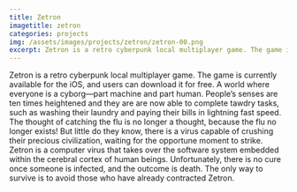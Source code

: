 ```yaml
---
title: Zetron
imagetitle: zetron
categories: projects
img: /assets/images/projects/zetron/zetron-00.png
excerpt: Zetron is a retro cyberpunk local multiplayer game. The game is currently available for the iOS, and users can download it for free. A world where everyone is a cyborg—part machine and part human.
---
```


Zetron is a retro cyberpunk local multiplayer game. The game is currently available for the iOS, and users can download it for free. A world where everyone is a cyborg—part machine and part human. People’s senses are ten times heightened and they are are now able to complete tawdry tasks, such as washing their laundry and paying their bills in lightning fast speed. The thought of catching the flu is no longer a thought, because the flu no longer exists! But little do they know, there is a virus capable of crushing their precious civilization, waiting for the opportune moment to strike. Zetron is a computer virus that takes over the software system embedded within the cerebral cortex of human beings. Unfortunately, there is no cure once someone is infected, and the outcome is death. The only way to survive is to avoid those who have already contracted Zetron.
